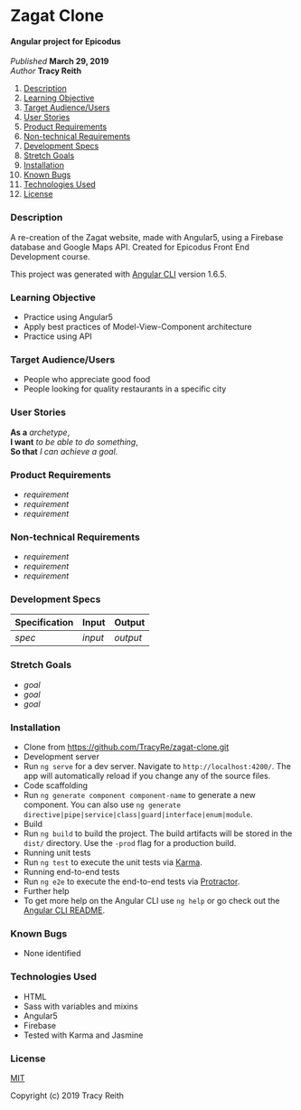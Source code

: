 # Zagat Clone

#### Angular project for Epicodus

_Published_ **March 29, 2019**<br>
_Author_ **Tracy Reith**

1. [Description](#description)
1. [Learning Objective](#learning-objective)
1. [Target Audience/Users](#target-audience/users)
1. [User Stories](#user-stories)
1. [Product Requirements](#product-requirements)
1. [Non-technical Requirements](#non-technical-requirements)
1. [Development Specs](#development-specs)
1. [Stretch Goals](#stretch-goals)
1. [Installation](#installation)
1. [Known Bugs](#known-bugs)
1. [Technologies Used](#technologies-used)
1. [License](#license)

### Description
A re-creation of the Zagat website, made with Angular5, using a Firebase database and Google Maps API. Created for Epicodus Front End Development course.

This project was generated with [Angular CLI](https://github.com/angular/angular-cli) version 1.6.5.

### Learning Objective
* Practice using Angular5
* Apply best practices of Model-View-Component architecture
* Practice using API

### Target Audience/Users
* People who appreciate good food
* People looking for quality restaurants in a specific city

### User Stories
**As a** _archetype_,<br>
**I want** _to be able to do something_,<br>
**So that** _I can achieve a goal_.

### Product Requirements
* _requirement_
* _requirement_
* _requirement_

### Non-technical Requirements
* _requirement_
* _requirement_
* _requirement_

### Development Specs

Specification | Input | Output
------------- | ----- | ------
_spec_ | _input_ | _output_

### Stretch Goals
* _goal_
* _goal_
* _goal_

### Installation
* Clone from https://github.com/TracyRe/zagat-clone.git
* Development server
 * Run `ng serve` for a dev server. Navigate to `http://localhost:4200/`. The app will automatically reload if you change any of the source files.
* Code scaffolding
 * Run `ng generate component component-name` to generate a new component. You can also use `ng generate directive|pipe|service|class|guard|interface|enum|module`.
* Build
 * Run `ng build` to build the project. The build artifacts will be stored in the `dist/` directory. Use the `-prod` flag for a production build.
* Running unit tests
 * Run `ng test` to execute the unit tests via [Karma](https://karma-runner.github.io).
* Running end-to-end tests
 * Run `ng e2e` to execute the end-to-end tests via [Protractor](http://www.protractortest.org/).
* Further help
 * To get more help on the Angular CLI use `ng help` or go check out the [Angular CLI README](https://github.com/angular/angular-cli/blob/master/README.md).

### Known Bugs
* None identified

### Technologies Used
* HTML
* Sass with variables and mixins
* Angular5
* Firebase
* Tested with Karma and Jasmine

### License
[MIT](./LICENSE.txt)

Copyright (c) 2019 Tracy Reith
